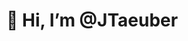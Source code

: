 # 👋 Hi, I’m @JTaeuber
<!---
- 👀 I’m interested in ...
- 🌱 I’m currently learning ...
- 💞️ I’m looking to collaborate on ...
- 📫 How to reach me ...
- 😄 Pronouns: ...
- ⚡ Fun fact: ...

JTaeuber/JTaeuber is a ✨ special ✨ repository because its `README.md` (this file) appears on your GitHub profile.
You can click the Preview link to take a look at your changes.
--->
